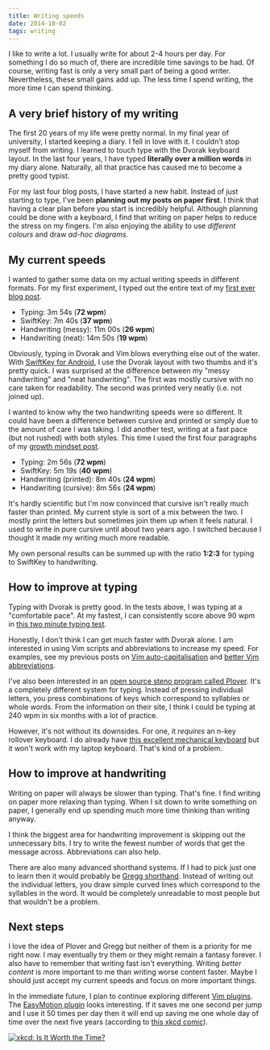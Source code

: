 ```yaml
---
title: Writing speeds
date: 2014-10-02
tags: writing
---
```


I like to write a lot. I usually write for about 2-4 hours per day. For something I do so much of, there are incredible time savings to be had. Of course, writing fast is only a very small part of being a good writer. Nevertheless, these small gains add up. The less time I spend writing, the more time I can spend thinking.


## A very brief history of my writing

The first 20 years of my life were pretty normal. In my final year of university, I started keeping a diary. I fell in love with it. I couldn't stop myself from writing. I learned to touch type with the Dvorak keyboard layout. In the last four years, I have typed **literally over a million words** in my diary alone. Naturally, all that practice has caused me to become a pretty good typist. 

For my last four blog posts, I have started a new habit. Instead of just starting to type, I've been **planning out my posts on paper first**. I think that having a clear plan before you start is incredibly helpful. Although planning could be done with a keyboard, I find that writing on paper helps to reduce the stress on my fingers. I'm also enjoying the ability to use *different colours* and draw *ad-hoc diagrams*.

## My current speeds

I wanted to gather some data on my actual writing speeds in different formats. For my first experiment, I typed out the entire text of my [first ever blog post](/hello-world/). 

- Typing: 3m 54s (**72 wpm**)
- SwiftKey: 7m 40s (**37 wpm**)
- Handwriting (messy): 11m 00s (**26 wpm**)
- Handwriting (neat): 14m 50s (**19 wpm**)

Obviously, typing in Dvorak and Vim blows everything else out of the water. With [SwiftKey for Android](https://play.google.com/store/apps/details?id=com.touchtype.swiftkey), I use the Dvorak layout with two thumbs and it's pretty quick. I was surprised at the difference between my "messy handwriting" and "neat handwriting". The first was mostly cursive with no care taken for readability. The second was printed very neatly (i.e. not joined up). 

I wanted to know why the two handwriting speeds were so different. It could have been a difference between cursive and printed or simply due to the amount of care I was taking. I did another test, writing at a fast pace (but not rushed) with both styles. This time I used the first four paragraphs of my [growth mindset post](/the-growth-mindset-applied-to-my-life-part-1/).

- Typing: 2m 56s (**72 wpm**)
- SwiftKey: 5m 19s (**40 wpm**)
- Handwriting (printed): 8m 40s (**24 wpm**)
- Handwriting (cursive): 8m 56s (**24 wpm**)

It's hardly scientific but I'm now convinced that cursive isn't really much faster than printed. My current style is sort of a mix between the two. I mostly print the letters but sometimes join them up when it feels natural. I used to write in pure cursive until about two years ago. I switched because I thought it made my writing much more readable. 

My own personal results can be summed up with the ratio **1:2:3** for typing to SwiftKey to handwriting.

## How to improve at typing

Typing with Dvorak is pretty good. In the tests above, I was typing at a "comfortable pace". At my fastest, I can consistently score above 90 wpm in [this two minute typing test](http://www.typingtest.com/test.html?minutes=2&textfile=aesop.txt).

Honestly, I don't think I can get much faster with Dvorak alone. I am interested in using Vim scripts and abbreviations to increase my speed. For examples, see my previous posts on [Vim auto-capitalisation](/vim-auto-capitalisation/) and [better Vim abbreviations](/better-vim-abbreviations/). 

I've also been interested in an [open source steno program called Plover](http://plover.stenoknight.com/). It's a completely different system for typing. Instead of pressing individual letters, you press combinations of keys which correspond to syllables or whole words. From the information on their site, I think I could be typing at 240 wpm in six months with a lot of practice. 

However, it's not without its downsides. For one, it *requires* an n-key rollover keyboard. I do already have [this excellent mechanical keyboard](http://www.amazon.co.uk/gp/product/B006TTL38E) but it won't work with my laptop keyboard. That's kind of a problem. 

## How to improve at handwriting

Writing on paper will always be slower than typing. That's fine. I find writing on paper more relaxing than typing. When I sit down to write something on paper, I generally end up spending much more time thinking than writing anyway. 

I think the biggest area for handwriting improvement is skipping out the unnecessary bits. I try to write the fewest number of words that get the message across. Abbreviations can also help. 

There are also many advanced shorthand systems. If I had to pick just one to learn then it would probably be [Gregg shorthand](http://en.wikipedia.org/wiki/Gregg_shorthand). Instead of writing out the individual letters, you draw simple curved lines which correspond to the syllables in the word. It would be completely unreadable to most people but that wouldn't be a problem. 

## Next steps

I love the idea of Plover and Gregg but neither of them is a priority for me right now. I may eventually try them or they might remain a fantasy forever. I also have to remember that writing fast isn't everything. Writing *better content* is more important to me than writing worse content faster. Maybe I should just accept my current speeds and focus on more important things. 

In the immediate future, I plan to continue exploring different [Vim plugins](http://vimawesome.com/). The [EasyMotion plugin](http://vimawesome.com/plugin/easymotion) looks interesting. If it saves me one second per jump and I use it 50 times per day then it will end up saving me one whole day of time over the next five years (according to [this xkcd comic](http://xkcd.com/1205/)).

[![xkcd: Is It Worth the Time?](http://imgs.xkcd.com/comics/is_it_worth_the_time.png)](http://xkcd.com/1205/)
